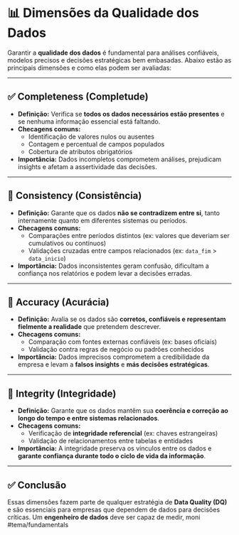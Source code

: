 # 📊 Dimensões da Qualidade dos Dados

Garantir a **qualidade dos dados** é fundamental para análises confiáveis, modelos precisos e decisões estratégicas bem embasadas. Abaixo estão as principais dimensões e como elas podem ser avaliadas:

---

## ✅ Completeness (Completude)

- **Definição:** Verifica se **todos os dados necessários estão presentes** e se nenhuma informação essencial está faltando.
- **Checagens comuns:**
  - Identificação de valores nulos ou ausentes
  - Contagem e percentual de campos populados
  - Cobertura de atributos obrigatórios
- **Importância:** Dados incompletos comprometem análises, prejudicam insights e afetam a assertividade das decisões.

---

## 🔄 Consistency (Consistência)

- **Definição:** Garante que os dados **não se contradizem entre si**, tanto internamente quanto em diferentes sistemas ou períodos.
- **Checagens comuns:**
  - Comparações entre períodos distintos (ex: valores que deveriam ser cumulativos ou contínuos)
  - Validações cruzadas entre campos relacionados (ex: `data_fim` > `data_inicio`)
- **Importância:** Dados inconsistentes geram confusão, dificultam a confiança nos relatórios e podem levar a decisões erradas.

---

## 🎯 Accuracy (Acurácia)

- **Definição:** Avalia se os dados são **corretos, confiáveis e representam fielmente a realidade** que pretendem descrever.
- **Checagens comuns:**
  - Comparação com fontes externas confiáveis (ex: bases oficiais)
  - Validação contra regras de negócio ou padrões conhecidos
- **Importância:** Dados imprecisos comprometem a credibilidade da empresa e levam a **falsos insights** e **más decisões estratégicas**.

---

## 🧱 Integrity (Integridade)

- **Definição:** Garante que os dados mantêm sua **coerência e correção ao longo do tempo e entre sistemas relacionados**.
- **Checagens comuns:**
  - Verificação de **integridade referencial** (ex: chaves estrangeiras)
  - Validação de relacionamentos entre tabelas e entidades
- **Importância:** A integridade preserva os vínculos entre os dados e **garante confiança durante todo o ciclo de vida da informação**.

---

## ✅ Conclusão

Essas dimensões fazem parte de qualquer estratégia de **Data Quality (DQ)** e são essenciais para empresas que dependem de dados para decisões críticas. Um **engenheiro de dados** deve ser capaz de medir, moni
#tema/fundamentals 
